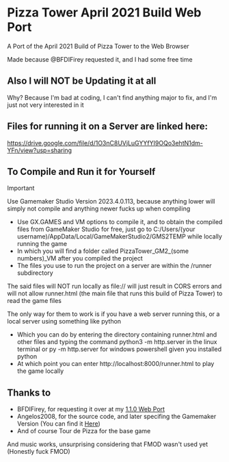 # Pizza Tower April 2021 Build Web Port

A Port of the April 2021 Build of Pizza Tower to the Web Browser

Made because @BFDIFirey requested it, and I had some free time

## Also I will NOT be Updating it at all
  
  Why? Because I'm bad at coding, I can't find anything major to fix, and I'm just not very interested in it

## Files for running it on a Server are linked here:
https://drive.google.com/file/d/1O3nC8UVjLuGYYfYI9OQo3ehtN1dm-YFn/view?usp=sharing

## To Compile and Run it for Yourself

> [!IMPORTANT]
> Use Gamemaker Studio Version 2023.4.0.113, because anything lower will simply not compile and anything newer fucks up when compiling
- Use GX.GAMES and VM options to compile it, and to obtain the compiled files from GameMaker Studio for free, just go to C:/Users/(your username)/AppData/Local/GameMakerStudio2/GMS2TEMP while locally running the game
- In which you will find a folder called PizzaTower_GM2_(some numbers)_VM after you compiled the project
- The files you use to run the project on a server are within the /runner subdirectory

The said files will NOT run locally as file:// will just result in CORS errors and will not allow runner.html (the main file that runs this build of Pizza Tower) to read the game files

The only way for them to work is if you have a web server running this, or a local server using something like python
- Which you can do by entering the directory containing runner.html and other files and typing the command python3 -m http.server in the linux terminal or py -m http.server for windows powershell given you installed python
- At which point you can enter http://localhost:8000/runner.html to play the game locally

## Thanks to
- BFDIFirey, for requesting it over at my [1.1.0 Web Port](https://github.com/burnedpopcorn/Pizza-Tower-1.1.0-Web-Port)
- Angelos2008, for the source code, and later specifing the Gamemaker Version (You can find it [Here](https://github.com/Angelos2008/PizzaTowerApril2021))
- And of course Tour de Pizza for the base game

And music works, unsurprising considering that FMOD wasn't used yet (Honestly fuck FMOD)
